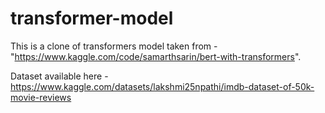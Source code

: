 # transformer-model
This is a clone of transformers model taken from - "https://www.kaggle.com/code/samarthsarin/bert-with-transformers".

Dataset available here - https://www.kaggle.com/datasets/lakshmi25npathi/imdb-dataset-of-50k-movie-reviews
